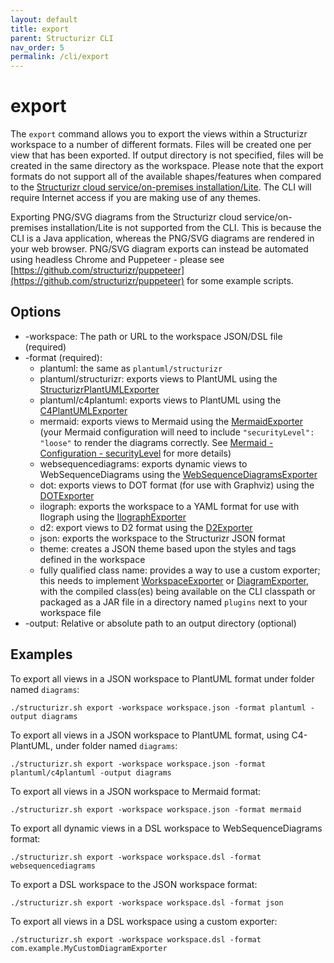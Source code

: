 ```yaml
---
layout: default
title: export
parent: Structurizr CLI
nav_order: 5
permalink: /cli/export
---
```


# export

The ```export``` command allows you to export the views within a Structurizr workspace to a number of different formats.
Files will be created one per view that has been exported.
If output directory is not specified, files will be created in the same directory as the workspace.
Please note that the export formats do not support all of the available shapes/features when compared to
the [Structurizr cloud service/on-premises installation/Lite](https://structurizr.com).
The CLI will require Internet access if you are making use of any themes.

Exporting PNG/SVG diagrams from the Structurizr cloud service/on-premises installation/Lite is not supported from the CLI.
This is because the CLI is a Java application, whereas the PNG/SVG diagrams are rendered in your web browser.
PNG/SVG diagram exports can instead be automated using headless Chrome and Puppeteer -
please see [https://github.com/structurizr/puppeteer](https://github.com/structurizr/puppeteer) for some example scripts.

## Options

- -workspace: The path or URL to the workspace JSON/DSL file (required)
- -format (required):
  - plantuml: the same as `plantuml/structurizr`
  - plantuml/structurizr: exports views to PlantUML using the [StructurizrPlantUMLExporter](https://github.com/structurizr/export/tree/main/src/main/java/com/structurizr/export/plantuml#structurizrplantumlexporter)
  - plantuml/c4plantuml: exports views to PlantUML using the [C4PlantUMLExporter](https://github.com/structurizr/export/tree/main/src/main/java/com/structurizr/export/plantuml#c4plantumlexporter)
  - mermaid: exports views to Mermaid using the [MermaidExporter](https://github.com/structurizr/export/tree/main/src/main/java/com/structurizr/export/mermaid) (your Mermaid configuration will need to include `"securityLevel": "loose"` to render the diagrams correctly. See [Mermaid - Configuration - securityLevel](https://mermaid-js.github.io/mermaid/#/./Setup?id=securitylevel) for more details)
  - websequencediagrams: exports dynamic views to WebSequenceDiagrams using the [WebSequenceDiagramsExporter](https://github.com/structurizr/export/tree/main/src/main/java/com/structurizr/export/websequencediagrams)
  - dot: exports views to DOT format (for use with Graphviz) using the [DOTExporter](https://github.com/structurizr/export/tree/main/src/main/java/com/structurizr/export/dot)
  - ilograph: exports the workspace to a YAML format for use with Ilograph using the [IlographExporter](https://github.com/structurizr/export/tree/main/src/main/java/com/structurizr/export/ilograph)
  - d2: export views to D2 format using the [D2Exporter](https://github.com/goto1134/structurizr-d2-exporter)
  - json: exports the workspace to the Structurizr JSON format
  - theme: creates a JSON theme based upon the styles and tags defined in the workspace
  - fully qualified class name: provides a way to use a custom exporter; this needs to implement [WorkspaceExporter](https://github.com/structurizr/export/blob/main/src/main/java/com/structurizr/export/WorkspaceExporter.java) or [DiagramExporter](https://github.com/structurizr/export/blob/main/src/main/java/com/structurizr/export/DiagramExporter.java), with the compiled class(es) being available on the CLI classpath or packaged as a JAR file in a directory named `plugins` next to your workspace file
- -output: Relative or absolute path to an output directory (optional)

## Examples

To export all views in a JSON workspace to PlantUML format under folder named `diagrams`:

```
./structurizr.sh export -workspace workspace.json -format plantuml -output diagrams
```

To export all views in a JSON workspace to PlantUML format, using C4-PlantUML, under folder named `diagrams`:

```
./structurizr.sh export -workspace workspace.json -format plantuml/c4plantuml -output diagrams
```

To export all views in a JSON workspace to Mermaid format:

```
./structurizr.sh export -workspace workspace.json -format mermaid
```

To export all dynamic views in a DSL workspace to WebSequenceDiagrams format:

```
./structurizr.sh export -workspace workspace.dsl -format websequencediagrams
```

To export a DSL workspace to the JSON workspace format:

```
./structurizr.sh export -workspace workspace.dsl -format json
```

To export all views in a DSL workspace using a custom exporter:

```
./structurizr.sh export -workspace workspace.dsl -format com.example.MyCustomDiagramExporter
```
